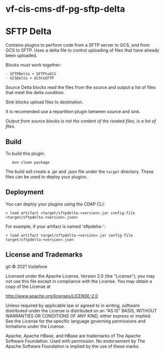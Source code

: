 # vf-cis-cms-df-pg-sftp-delta

SFTP Delta
=========================

Contains plugins to perform code from a SFTP server to GCS, and from GCS to SFTP.
Uses a delta file to control uploading of files that have already been uploaded.

Blocks must work together:

    - SFTPDelta + SFTPtoGCS
    - GCSDelta + GCStoSFTP

Source Delta blocks read the files from the source and output a list of files that meet the delta condition.

Sink blocks upload files to destination.

It is recomended use a repartition plugin between source and sink.

*Output from source blocks is not the content of the readed files, is a list of files.*


Build
-----
To build this plugin:

```
   mvn clean package
```

The build will create a .jar and .json file under the ``target`` directory.
These files can be used to deploy your plugins.

Deployment
----------
You can deploy your plugins using the CDAP CLI:

    > load artifact <target/sftpdelta-<version>.jar config-file <target/sftpdelta-<version>.json>

For example, if your artifact is named 'sftpdelta-<version>':

    > load artifact target/sftpdelta-<version>.jar config-file target/sftpdelta-<version>.json


## License and Trademarks

git © 2021 Vodafone

Licensed under the Apache License, Version 2.0 (the "License"); you may not use this file except
in compliance with the License. You may obtain a copy of the License at

http://www.apache.org/licenses/LICENSE-2.0

Unless required by applicable law or agreed to in writing, software distributed under the
License is distributed on an "AS IS" BASIS, WITHOUT WARRANTIES OR CONDITIONS OF ANY KIND,
either express or implied. See the License for the specific language governing permissions
and limitations under the License.

Apache, Apache HBase, and HBase are trademarks of The Apache Software Foundation. Used with
permission. No endorsement by The Apache Software Foundation is implied by the use of these marks.  
